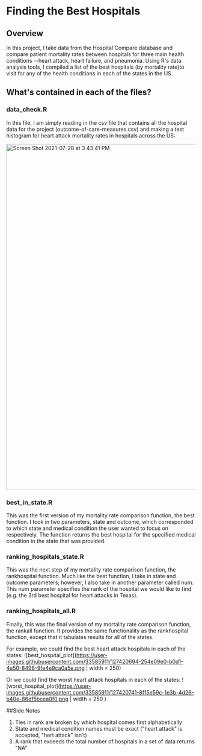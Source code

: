 # Finding the Best Hospitals

## Overview
In this project, I take data from the Hospital Compare database and compare patient 
mortality rates between hospitals for three main health conditions --heart attack, 
heart failure, and pneumonia. Using R's data analysis tools, I compiled a list of 
the best hospitals (by mortality rate)to visit for any of the health conditions in 
each of the states in the US.

## What's contained in each of the files?

### data_check.R
In this file, I am simply reading in the csv file that contains all the hospital data 
for the project (outcome-of-care-measures.csv) and making a test histogram for heart 
attack mortality rates in hospitals across the US:

<img width="918" alt="Screen Shot 2021-07-28 at 3 43 41 PM" src="https://user-images.githubusercontent.com/33585911/127419347-598b4afd-431b-434c-91ef-a553bc334020.png">

### best_in_state.R
This was the first version of my mortality rate comparison function, the best function. 
I took in two parameters, state and outcome, which corresponded to which state and 
medical condition the user wanted to focus on respectively. The function returns the 
best hospital for the specified medical condition in the state that was provided.

### ranking_hospitals_state.R
This was the next step of my mortality rate comparison function, the rankhospital function.
Much like the best function, I take in state and outcome parameters; however, I also take in
another parameter called num. This num parameter specifies the rank of the hospital we would 
like to find (e.g. the 3rd best hospital for heart attacks in Texas).

### ranking_hospitals_all.R
Finally, this was the final version of my mortality rate comparison function, the rankall function.
It provides the same functionality as the rankhospital function, except that it tabulates results
for all of the states.

For example, we could find the best heart attack hospitals in each of the states:
![best_hospital_plot](https://user-images.githubusercontent.com/33585911/127420694-254e09e0-b0d1-4e50-8498-9fe4e9ca0a5e.png | width = 250)

Or we could find the worst heart attack hospitals in each of the states:
![worst_hospital_plot](https://user-images.githubusercontent.com/33585911/127420741-8f15e59c-1e3b-4d26-b40e-86df5bcea0f0.png | width = 250 )

##Side Notes
1. Ties in rank are broken by which hospital comes first alphabetically
2. State and medical condition names must be exact ("heart attack" is accepted, "hert attack" isn't)
3. A rank that exceeds the total number of hospitals in a set of data returns "NA"
